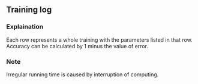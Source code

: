 ## Training log
### Explaination
Each row represents a whole training with the parameters listed in that row. Accuracy can be calculated by 1 minus the value of error. 

### Note
Irregular running time is caused by interruption of computing. 
